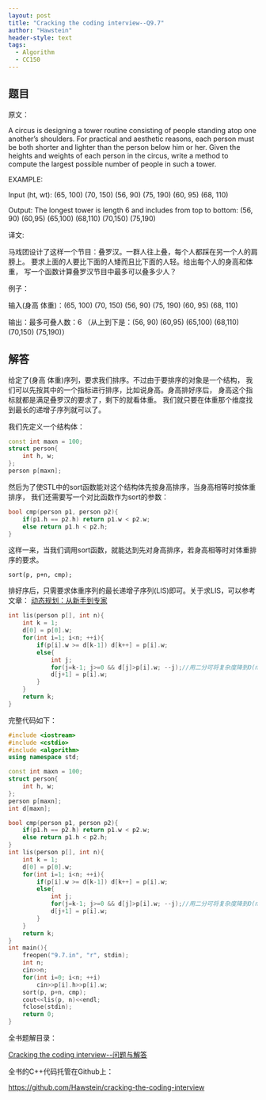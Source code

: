 ```yaml
---
layout: post
title: "Cracking the coding interview--Q9.7"
author: "Hawstein"
header-style: text
tags:
  - Algorithm
  - CC150
---
```


## 题目

原文：

A circus is designing a tower routine consisting of people standing 
atop one another’s shoulders. For practical and aesthetic reasons, 
each person must be both shorter and lighter than the person below 
him or her. Given the heights and weights of each person in the 
circus, write a method to compute the largest possible number of 
people in such a tower.

EXAMPLE:

Input (ht, wt): (65, 100) (70, 150) (56, 90) (75, 190) (60, 95) 
(68, 110)

Output: The longest tower is length 6 and includes from top to 
bottom: (56, 90) (60,95) (65,100) (68,110) (70,150) (75,190)

译文:

马戏团设计了这样一个节目：叠罗汉。一群人往上叠，每个人都踩在另一个人的肩膀上。
要求上面的人要比下面的人矮而且比下面的人轻。给出每个人的身高和体重，
写一个函数计算叠罗汉节目中最多可以叠多少人？

例子：

输入(身高 体重)：(65, 100) (70, 150) (56, 90) (75, 190) (60, 95) 
(68, 110)

输出：最多可叠人数：6 （从上到下是：(56, 90) (60,95) (65,100) (68,110) 
(70,150) (75,190)）

## 解答

给定了(身高 体重)序列，要求我们排序。不过由于要排序的对象是一个结构，
我们可以先按其中的一个指标进行排序，比如说身高。身高排好序后，
身高这个指标就都是满足叠罗汉的要求了，剩下的就看体重。
我们就只要在体重那个维度找到最长的递增子序列就可以了。

我们先定义一个结构体：

```cpp
const int maxn = 100;
struct person{
    int h, w;
};
person p[maxn];
```

然后为了使STL中的sort函数能对这个结构体先按身高排序，当身高相等时按体重排序，
我们还需要写一个对比函数作为sort的参数：

```cpp
bool cmp(person p1, person p2){
    if(p1.h == p2.h) return p1.w < p2.w;
    else return p1.h < p2.h;
}
```

这样一来，当我们调用sort函数，就能达到先对身高排序，若身高相等时对体重排序的要求。

	sort(p, p+n, cmp);
	
排好序后，只需要求体重序列的最长递增子序列(LIS)即可。关于求LIS，可以参考文章：
[动态规划：从新手到专家](/posts/dp-novice-to-advanced.html)

```cpp
int lis(person p[], int n){
    int k = 1;
    d[0] = p[0].w;
    for(int i=1; i<n; ++i){
        if(p[i].w >= d[k-1]) d[k++] = p[i].w;
        else{
            int j;
            for(j=k-1; j>=0 && d[j]>p[i].w; --j);//用二分可将复杂度降到O(nlogn)
            d[j+1] = p[i].w;
        }
    }
    return k;
}
```

完整代码如下：

```cpp
#include <iostream>
#include <cstdio>
#include <algorithm>
using namespace std;

const int maxn = 100;
struct person{
    int h, w;
};
person p[maxn];
int d[maxn];

bool cmp(person p1, person p2){
    if(p1.h == p2.h) return p1.w < p2.w;
    else return p1.h < p2.h;
}
int lis(person p[], int n){
    int k = 1;
    d[0] = p[0].w;
    for(int i=1; i<n; ++i){
        if(p[i].w >= d[k-1]) d[k++] = p[i].w;
        else{
            int j;
            for(j=k-1; j>=0 && d[j]>p[i].w; --j);//用二分可将复杂度降到O(nlogn)
            d[j+1] = p[i].w;
        }
    }
    return k;
}
int main(){
    freopen("9.7.in", "r", stdin);
    int n;
    cin>>n;
    for(int i=0; i<n; ++i)
        cin>>p[i].h>>p[i].w;
    sort(p, p+n, cmp);
    cout<<lis(p, n)<<endl;
    fclose(stdin);
    return 0;
}
```

全书题解目录：

[Cracking the coding interview--问题与解答](/2013/03/14/ctci-solutions-contents/)

全书的C++代码托管在Github上：

<https://github.com/Hawstein/cracking-the-coding-interview>
